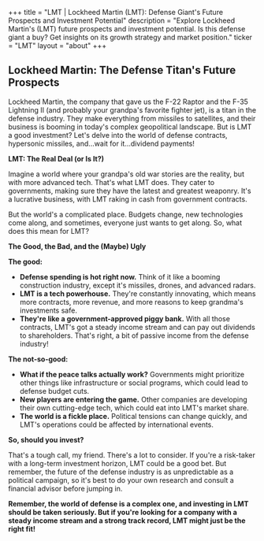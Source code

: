 +++
title = "LMT |  Lockheed Martin (LMT): Defense Giant's Future Prospects and Investment Potential"
description = "Explore Lockheed Martin's (LMT) future prospects and investment potential. Is this defense giant a buy? Get insights on its growth strategy and market position."
ticker = "LMT"
layout = "about"
+++

        


## Lockheed Martin: The Defense Titan's Future Prospects

Lockheed Martin, the company that gave us the F-22 Raptor and the F-35 Lightning II (and probably your grandpa's favorite fighter jet), is a titan in the defense industry. They make everything from missiles to satellites, and their business is booming in today's complex geopolitical landscape. But is LMT a good investment? Let's delve into the world of defense contracts, hypersonic missiles, and…wait for it…dividend payments!

**LMT: The Real Deal (or Is It?)**

Imagine a world where your grandpa's old war stories are the reality, but with more advanced tech. That's what LMT does. They cater to governments, making sure they have the latest and greatest weaponry. It's a lucrative business, with LMT raking in cash from government contracts. 

But the world's a complicated place. Budgets change, new technologies come along, and sometimes, everyone just wants to get along. So, what does this mean for LMT?

**The Good, the Bad, and the (Maybe) Ugly**

**The good:**

* **Defense spending is hot right now.** Think of it like a booming construction industry, except it's missiles, drones, and advanced radars.
* **LMT is a tech powerhouse.** They're constantly innovating, which means more contracts, more revenue, and more reasons to keep grandma's investments safe.
* **They're like a government-approved piggy bank.** With all those contracts, LMT's got a steady income stream and can pay out dividends to shareholders. That's right, a bit of passive income from the defense industry!

**The not-so-good:**

* **What if the peace talks actually work?** Governments might prioritize other things like infrastructure or social programs, which could lead to defense budget cuts.
* **New players are entering the game.** Other companies are developing their own cutting-edge tech, which could eat into LMT's market share.
* **The world is a fickle place.** Political tensions can change quickly, and LMT's operations could be affected by international events.

**So, should you invest?**

That's a tough call, my friend. There's a lot to consider. If you're a risk-taker with a long-term investment horizon, LMT could be a good bet. But remember, the future of the defense industry is as unpredictable as a political campaign, so it's best to do your own research and consult a financial advisor before jumping in. 

**Remember, the world of defense is a complex one, and investing in LMT should be taken seriously. But if you're looking for a company with a steady income stream and a strong track record, LMT might just be the right fit!** 

        